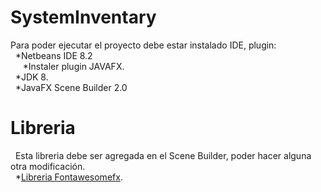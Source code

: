 # SystemInventary
Para poder ejecutar el proyecto debe estar instalado IDE, plugin:<br>
&nbsp;&nbsp;*Netbeans IDE 8.2<br>
&nbsp;&nbsp;&nbsp;&nbsp;&nbsp;*Instaler plugin JAVAFX.<br>
&nbsp;&nbsp;*JDK 8.<br>
&nbsp;&nbsp;*JavaFX Scene Builder 2.0<br>
# Libreria
&nbsp;&nbsp;Esta libreria debe ser agregada en el Scene Builder, poder hacer alguna otra modificación.<br>
&nbsp;&nbsp;*<a href="https://bitbucket.org/Jerady/fontawesomefx/downloads/">Libreria Fontawesomefx</a>.<br>  
